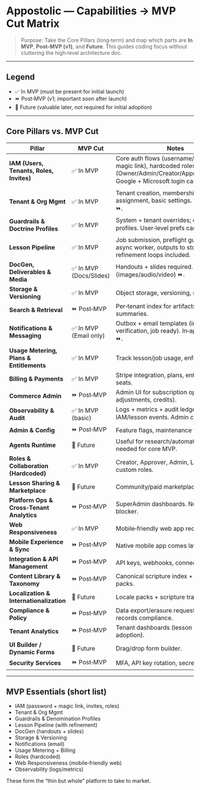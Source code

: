 # Appostolic — Capabilities → MVP Cut Matrix

> Purpose: Take the Core Pillars (long‑term) and map which parts are **In MVP**, **Post‑MVP (v1)**, and **Future**. This guides coding focus without cluttering the high‑level architecture doc.

---

## Legend

- ✅ In MVP (must be present for initial launch)
- ⏩ Post‑MVP (v1; important soon after launch)
- 🔮 Future (valuable later, not required for initial adoption)

---

## Core Pillars vs. MVP Cut

| Pillar                                    | MVP Cut                 | Notes                                                                                                                                        |
| ----------------------------------------- | ----------------------- | -------------------------------------------------------------------------------------------------------------------------------------------- |
| **IAM (Users, Tenants, Roles, Invites)**  | ✅ In MVP               | Core auth flows (username/password, magic link), hardcoded roles (Owner/Admin/Creator/Approver/Learner). Google + Microsoft login can be ⏩. |
| **Tenant & Org Mgmt**                     | ✅ In MVP               | Tenant creation, membership, role assignment, basic settings. Feature flags ⏩.                                                              |
| **Guardrails & Doctrine Profiles**        | ✅ In MVP               | System + tenant overrides; denomination profiles. User‑level prefs can be ⏩.                                                                |
| **Lesson Pipeline**                       | ✅ In MVP               | Job submission, preflight guardrails, async worker, outputs to storage. Iterative refinement loops included.                                 |
| **DocGen, Deliverables & Media**          | ✅ In MVP (Docs/Slides) | Handouts + slides required. Media (images/audio/video) ⏩.                                                                                   |
| **Storage & Versioning**                  | ✅ In MVP               | Object storage, versioning, signed URLs.                                                                                                     |
| **Search & Retrieval**                    | ⏩ Post‑MVP             | Per‑tenant index for artifacts and summaries.                                                                                                |
| **Notifications & Messaging**             | ✅ In MVP (Email only)  | Outbox + email templates (invites, verification, job ready). In‑app/messaging ⏩.                                                            |
| **Usage Metering, Plans & Entitlements**  | ✅ In MVP               | Track lesson/job usage, enforce quotas.                                                                                                      |
| **Billing & Payments**                    | ✅ In MVP               | Stripe integration, plans, entitlements, seats.                                                                                              |
| **Commerce Admin**                        | ⏩ Post‑MVP             | Admin UI for subscription ops (refunds, adjustments, credits).                                                                               |
| **Observability & Audit**                 | ✅ In MVP (basic)       | Logs + metrics + audit ledger for IAM/lesson events. Admin console ⏩.                                                                       |
| **Admin & Config**                        | ⏩ Post‑MVP             | Feature flags, maintenance toggles.                                                                                                          |
| **Agents Runtime**                        | 🔮 Future               | Useful for research/automation, not needed for core MVP.                                                                                     |
| **Roles & Collaboration (Hardcoded)**     | ✅ In MVP               | Creator, Approver, Admin, Learner. No custom roles.                                                                                          |
| **Lesson Sharing & Marketplace**          | 🔮 Future               | Community/paid marketplace later.                                                                                                            |
| **Platform Ops & Cross‑Tenant Analytics** | ⏩ Post‑MVP             | SuperAdmin dashboards. Not launch blocker.                                                                                                   |
| **Web Responsiveness**                    | ✅ In MVP               | Mobile‑friendly web app required.                                                                                                            |
| **Mobile Experience & Sync**              | ⏩ Post‑MVP             | Native mobile app comes later.                                                                                                               |
| **Integration & API Management**          | ⏩ Post‑MVP             | API keys, webhooks, connectors.                                                                                                              |
| **Content Library & Taxonomy**            | ⏩ Post‑MVP             | Canonical scripture index + resource packs.                                                                                                  |
| **Localization & Internationalization**   | 🔮 Future               | Locale packs + scripture translations.                                                                                                       |
| **Compliance & Policy**                   | ⏩ Post‑MVP             | Data export/erasure requests; open records compliance.                                                                                       |
| **Tenant Analytics**                      | ⏩ Post‑MVP             | Tenant dashboards (lesson counts, adoption).                                                                                                 |
| **UI Builder / Dynamic Forms**            | 🔮 Future               | Drag/drop form builder.                                                                                                                      |
| **Security Services**                     | ⏩ Post‑MVP             | MFA, API key rotation, secret mgmt.                                                                                                          |

---

## MVP Essentials (short list)

- IAM (password + magic link, invites, roles)
- Tenant & Org Mgmt
- Guardrails & Denomination Profiles
- Lesson Pipeline (with refinement)
- DocGen (handouts + slides)
- Storage & Versioning
- Notifications (email)
- Usage Metering + Billing
- Roles (hardcoded)
- Web Responsiveness (mobile‑friendly web)
- Observability (logs/metrics)

These form the “thin but whole” platform to take to market.
